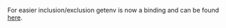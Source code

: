 For easier inclusion/exclusion getenv is now a binding and can be found
[here](https://master.libelektra.org/src/bindings/intercept/env).
